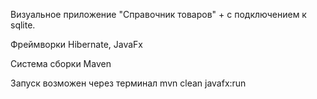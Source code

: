 Визуальное приложение "Справочник товаров" + с подключением к sqlite.

Фреймворки Hibernate, JavaFx

Система сборки Maven

Запуск возможен через терминал mvn clean javafx:run

